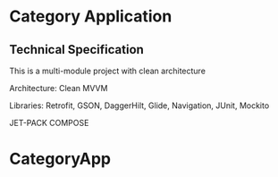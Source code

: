 # Category Application

## Technical Specification
This is a multi-module project with clean architecture

Architecture: Clean MVVM

Libraries: Retrofit, GSON, DaggerHilt, Glide, Navigation, JUnit, Mockito

JET-PACK COMPOSE

# CategoryApp